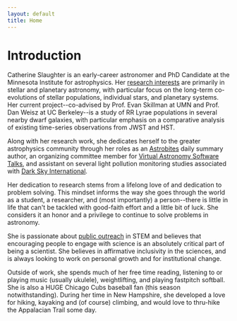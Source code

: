 ```yaml
---
layout: default
title: Home
---
```

<html>
  <div id="quoteDisplay">
    <!-- Quotes will display here -->
  </div>
  
  <script type="text/javascript" src="ron.js"></script>
  
  </html>
  
<body onload="newQuote()">
</body>

# Introduction

Catherine Slaughter is an early-career astronomer and PhD Candidate at the Minnesota Institute for astrophysics. Her [research interests](http://www.catherineslaughter.space/research/) are primarily in stellar and planetary astronomy, with particular focus on the long-term co-evolutions of stellar populations, individual stars, and planetary systems. Her current project--co-advised by Prof. Evan Skillman at UMN and Prof. Dan Weisz at UC Berkeley--is a study of RR Lyrae populations in several nearby dwarf galaxies, with particular emphasis on a comparative analysis of existing time-series observations from JWST and HST.

Along with her research work, she dedicates herself to the greater astrophysics community through her roles as an [Astrobites](https://astrobites.org/) daily summary author, an organizing committee member for [Virtual Astronomy Software Talks](https://vast-seminars.github.io/), and assistant on several light pollution monitoring studies associated with [Dark Sky International](https://darksky.org/).

<!--Prior to her time at the University of Minnesota, she recieved her B.A. in Physics and Astronomy from Dartmouth College in 2021, having worked under Prof. Brian Chaboyer, and her M.Sc. From Leiden University in 2023, conducting projects with Prof. Xander Tielens and Prof. Matthew Kenworthy. -->

Her dedication to research stems from a lifelong love of and dedication to problem solving. This mindset informs the way she goes through the world as a student, a researcher, and (most importantly) a person--there is little in life that can't be tackled with good-faith effort and a little bit of luck. She considers it an honor and a privilege to continue to solve problems in astronomy.

She is passionate about [public outreach](http://www.catherineslaughter.space/outreach/) in STEM and believes that encouraging people to engage with science is an absolutely critical part of being a scientist. She believes in affirmative inclusivity in the sciences, and is always looking to work on personal growth and for institutional change. 

Outside of work, she spends much of her free time reading, listening to or playing music (usually ukulele), weightlifting, and playing fastpitch softball. She is also a HUGE Chicago Cubs baseball fan (this season notwithstanding). During her time in New Hampshire, she developed a love for hiking, kayaking and (of course) climbing, and would love to thru-hike the Appalacian Trail some day.

<!--### Gallery:
(Doesn't every astronomer have too many photos in front of various telescope domes?)

<img src="../images_pdfs/photos/hearthands.jpg" width="32%">
<img src="../images_pdfs/photos/SterrewachtDome.JPG" width="32%">
<img src="../images_pdfs/photos/crabnebula.jpg" width="32%">
<img src="../images_pdfs/photos/aas241poster.jpg" width="48.5%"> 
<img src="../images_pdfs/photos/LeidenImage.jpg" width="48.5%"> 
<img src="../images_pdfs/photos/GradPic.jpg" width="32%"> 
<img src="../images_pdfs/photos/SALTSelfie.JPG" width="32%"> 
<img src="../images_pdfs/photos/KittpeakDome.jpg" width="32%"> 
<img src="../images_pdfs/photos/KittpeakBack.jpg" width="48.5%">
<img src="../images_pdfs/photos/PosterPres.JPG" width="48.5%">-->

<!--For more details see [GitHub Flavored Markdown](https://guides.github.com/features/mastering-markdown/).-->
